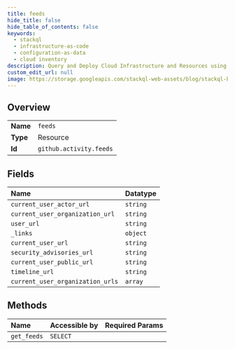 ```yaml
---
title: feeds
hide_title: false
hide_table_of_contents: false
keywords:
  - stackql
  - infrastructure-as-code
  - configuration-as-data
  - cloud inventory
description: Query and Deploy Cloud Infrastructure and Resources using SQL
custom_edit_url: null
image: https://storage.googleapis.com/stackql-web-assets/blog/stackql-blog-post-featured-image.png
---
```

  
    

## Overview
<table><tbody>
<tr><td><b>Name</b></td><td><code>feeds</code></td></tr>
<tr><td><b>Type</b></td><td>Resource</td></tr>
<tr><td><b>Id</b></td><td><code>github.activity.feeds</code></td></tr>
</tbody></table>

## Fields
| Name | Datatype |
|:-----|:---------|
| `current_user_actor_url` | `string` |
| `current_user_organization_url` | `string` |
| `user_url` | `string` |
| `_links` | `object` |
| `current_user_url` | `string` |
| `security_advisories_url` | `string` |
| `current_user_public_url` | `string` |
| `timeline_url` | `string` |
| `current_user_organization_urls` | `array` |
## Methods
| Name | Accessible by | Required Params |
|:-----|:--------------|:----------------|
| `get_feeds` | `SELECT` |  |
